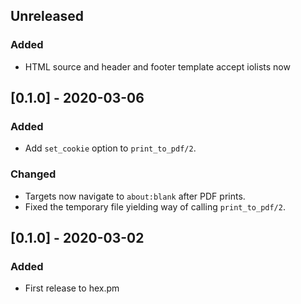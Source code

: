 ## Unreleased

### Added

- HTML source and header and footer template accept iolists now

## [0.1.0] - 2020-03-06

### Added

- Add `set_cookie` option to `print_to_pdf/2`.

### Changed

- Targets now navigate to `about:blank` after PDF prints.
- Fixed the temporary file yielding way of calling `print_to_pdf/2`.

## [0.1.0] - 2020-03-02

### Added

- First release to hex.pm
